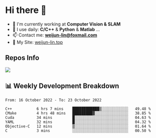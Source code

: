 # Hi there 👋

<!--
**Weijun-Lin/Weijun-Lin** is a ✨ _special_ ✨ repository because its `README.md` (this file) appears on your GitHub profile.

Here are some ideas to get you started:

- 🔭 I’m currently working on ...
- 🌱 I’m currently learning ...
- 👯 I’m looking to collaborate on ...
- 🤔 I’m looking for help with ...
- 💬 Ask me about ...
- 📫 How to reach me: ...
- 😄 Pronouns: ...
- ⚡ Fun fact: ...
-->

- 🏢 I'm currently working at **Computer Vision & SLAM**
- 🚀 I use daily: **C/C++** & **Python** & **Matlab** ...
- 📫 Contact me: **weijun-lin@foxmail.com**
- 🔗 My Site: [weijun-lin.top](https://weijun-lin.top/p)

  

## Repos Info
![](https://github-readme-stats.vercel.app/api?username=Weijun-Lin&theme=cobalt)

## 📊 Weekly Development Breakdown

<!--START_SECTION:waka-->

```text
From: 16 October 2022 - To: 23 October 2022

C++           6 hrs 7 mins    ████████████▒░░░░░░░░░░░░   49.48 %
CMake         4 hrs 48 mins   █████████▓░░░░░░░░░░░░░░░   38.85 %
Cuda          34 mins         █░░░░░░░░░░░░░░░░░░░░░░░░   04.63 %
YAML          32 mins         █░░░░░░░░░░░░░░░░░░░░░░░░   04.32 %
Objective-C   12 mins         ▒░░░░░░░░░░░░░░░░░░░░░░░░   01.64 %
C             3 mins          ░░░░░░░░░░░░░░░░░░░░░░░░░   00.50 %
```

<!--END_SECTION:waka-->
